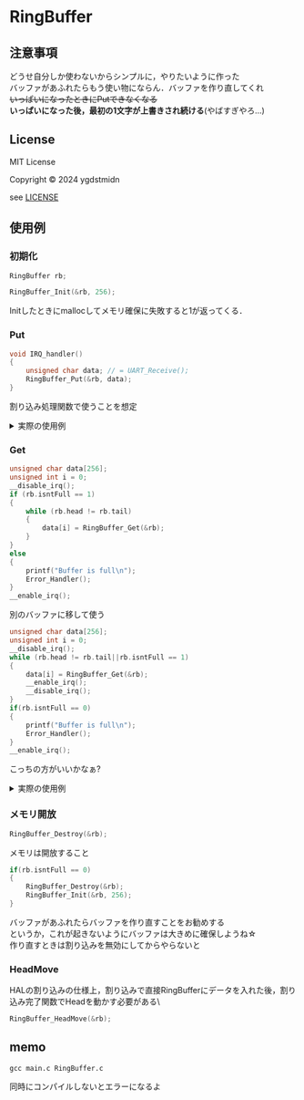 # RingBuffer

## 注意事項
どうせ自分しか使わないからシンプルに，やりたいように作った\
バッファがあふれたらもう使い物にならん．バッファを作り直してくれ\
~~いっぱいになったときにPutできなくなる~~\
**いっぱいになった後，最初の1文字が上書きされ続ける**(やばすぎやろ...)

## License
MIT License

Copyright © 2024 ygdstmidn

see [LICENSE](./LICENSE)

## 使用例

### 初期化
```c
RingBuffer rb;
```
```c
RingBuffer_Init(&rb, 256);
```
Initしたときにmallocしてメモリ確保に失敗すると1が返ってくる．

### Put
```c
void IRQ_handler()
{
    unsigned char data; // = UART_Receive();
    RingBuffer_Put(&rb, data);
}
```
割り込み処理関数で使うことを想定

<details>
<summary>実際の使用例</summary>

```c
void HAL_UART_RxCpltCallback(UART_HandleTypeDef *huart)
{
  RingBuffer_HeadMove(&uart2_rxbuf);
  HAL_UART_Receive_IT(&huart2, uart2_rxbuf.buffer + uart2_rxbuf.head, 1);
}
```
</details>

### Get
```c
unsigned char data[256];
unsigned int i = 0;
__disable_irq();
if (rb.isntFull == 1)
{
    while (rb.head != rb.tail)
    {
        data[i] = RingBuffer_Get(&rb);
    }
}
else
{
    printf("Buffer is full\n");
    Error_Handler();
}
__enable_irq();
```
別のバッファに移して使う
```c
unsigned char data[256];
unsigned int i = 0;
__disable_irq();
while (rb.head != rb.tail||rb.isntFull == 1)
{
    data[i] = RingBuffer_Get(&rb);
    __enable_irq();
    __disable_irq();
}
if(rb.isntFull == 0)
{
    printf("Buffer is full\n");
    Error_Handler();
}
__enable_irq();
```
こっちの方がいいかなぁ?

<details>
<summary>実際の使用例</summary>

```c
unsigned char recievedata[UART_RXBUF_SIZE];
unsigned int index = 0;
__disable_irq();
while (uart2_rxbuf.head != uart2_rxbuf.tail && uart2_rxbuf.isntFull == 1)
{
    recievedata[index++] = RingBuffer_Get(&uart2_rxbuf);
    __enable_irq();
    __disable_irq();
}
if (uart2_rxbuf.isntFull == 0)
{
    RingBuffer_Destroy(&uart2_rxbuf);
    RingBuffer_Init(&uart2_rxbuf, UART_RXBUF_SIZE);
    index = 0;
}
__enable_irq();
```
</details>

### メモリ開放
```c
RingBuffer_Destroy(&rb);
```
メモリは開放すること
```c
if(rb.isntFull == 0)
{
    RingBuffer_Destroy(&rb);
    RingBuffer_Init(&rb, 256);
}
```
バッファがあふれたらバッファを作り直すことをお勧めする\
というか，これが起きないようにバッファは大きめに確保しようね☆\
作り直すときは割り込みを無効にしてからやらないと

### HeadMove
HALの割り込みの仕様上，割り込みで直接RingBufferにデータを入れた後，割り込み完了関数でHeadを動かす必要がある\
```c
RingBuffer_HeadMove(&rb);
```

## memo
```terminal
gcc main.c RingBuffer.c
```
同時にコンパイルしないとエラーになるよ